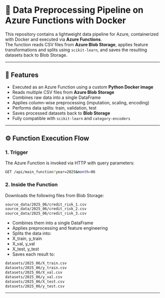 # 🧬 Data Preprocessing Pipeline on Azure Functions with Docker

This repository contains a lightweight data pipeline for Azure, containerized with Docker and executed via **Azure Functions**.  
The function reads CSV files from **Azure Blob Storage**, applies feature transformations and splits using `scikit-learn`, and saves the resulting datasets back to Blob Storage.

---

## 🚀 Features

- Executed as an Azure Function using a custom **Python Docker image**
- Reads multiple CSV files from **Azure Blob Storage**
- Combines raw data into a single DataFrame
- Applies column-wise preprocessing (imputation, scaling, encoding)
- Performs data splits: train, validation, test
- Saves processed datasets back to **Blob Storage**
- Fully compatible with `scikit-learn` and `category-encoders`

---

## ⚙️ Function Execution Flow

### 1. Trigger

The Azure Function is invoked via HTTP with query parameters:

```bash
GET /api/main_function?year=2025&month=06
```

### 2. Inside the Function

Downloads the following files from Blob Storage:

```bash
source_data/2025_06/credit_risk_1.csv
source_data/2025_06/credit_risk_2.csv
source_data/2025_06/credit_risk_3.csv
```

- Combines them into a single DataFrame
- Applies preprocessing and feature engineering
- Splits the data into:
- X_train, y_train
- X_val, y_val
- X_test, y_test
- Saves each result to:

```bash
datasets/2025_06/X_train.csv
datasets/2025_06/y_train.csv
datasets/2025_06/X_val.csv
datasets/2025_06/y_val.csv
datasets/2025_06/X_test.csv
datasets/2025_06/y_test.csv
```

---
